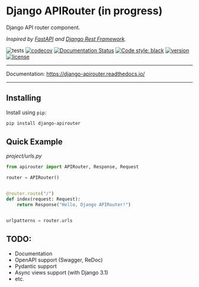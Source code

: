 # Django APIRouter (in progress)

Django API router component.

*Inspired by [FastAPI](https://fastapi.tiangolo.com/) and [Django Rest Framework](https://www.django-rest-framework.org/).*

![tests](https://github.com/antonrh/django-apirouter/workflows/tests/badge.svg)
[![codecov](https://codecov.io/gh/antonrh/django-apirouter/branch/master/graph/badge.svg)](https://codecov.io/gh/antonrh/django-apirouter)
[![Documentation Status](https://readthedocs.org/projects/django-apirouter/badge/?version=latest)](https://django-apirouter.readthedocs.io/en/latest/?badge=latest)
[![Code style: black](https://img.shields.io/badge/code%20style-black-000000.svg)](https://github.com/psf/black)
[![version](https://img.shields.io/pypi/v/django-apirouter.svg)](https://pypi.org/project/django-apirouter/)
[![license](https://img.shields.io/pypi/l/django-apirouter)](https://github.com/antonrh/django-apirouter/blob/master/LICENSE)

---

Documentation: https://django-apirouter.readthedocs.io/

---

## Installing

Install using `pip`:

```bash
pip install django-apirouter
```

## Quick Example

*project/urls.py*

```python
from apirouter import APIRouter, Response, Request

router = APIRouter()


@router.route("/")
def index(request: Request):
    return Response("Hello, Django APIRouter!")


urlpatterns = router.urls
```

## TODO:

* Documentation
* OpenAPI support (Swagger, ReDoc)
* Pydantic support
* Async views support (with Django 3.1)
* etc.
